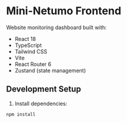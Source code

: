 # Mini-Netumo Frontend

Website monitoring dashboard built with:

- React 18
- TypeScript
- Tailwind CSS
- Vite
- React Router 6
- Zustand (state management)

## Development Setup

1. Install dependencies:
```bash
npm install